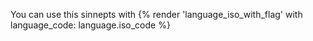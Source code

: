 You can use this sinnepts with {% render 'language_iso_with_flag' with language_code: language.iso_code %}
